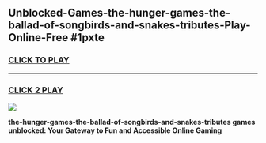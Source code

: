 
## Unblocked-Games-the-hunger-games-the-ballad-of-songbirds-and-snakes-tributes-Play-Online-Free #1pxte
<h3>
<a href="https://us.freeplayer.one?title=the-hunger-games-the-ballad-of-songbirds-and-snakes-tributes&ref=10M">CLICK TO PLAY</a></h3>
<hr>

<h3>
<a href="https://us.freeplayer.one?title=the-hunger-games-the-ballad-of-songbirds-and-snakes-tributes&ref=10M">CLICK 2 PLAY</a>
  
</h3>

<a href="https://us.freeplayer.one?title=the-hunger-games-the-ballad-of-songbirds-and-snakes-tributes&ref=10M"><img src="https://clearcache.store/games.png"></a>


**the-hunger-games-the-ballad-of-songbirds-and-snakes-tributes games unblocked: Your Gateway to Fun and Accessible Online Gaming**
